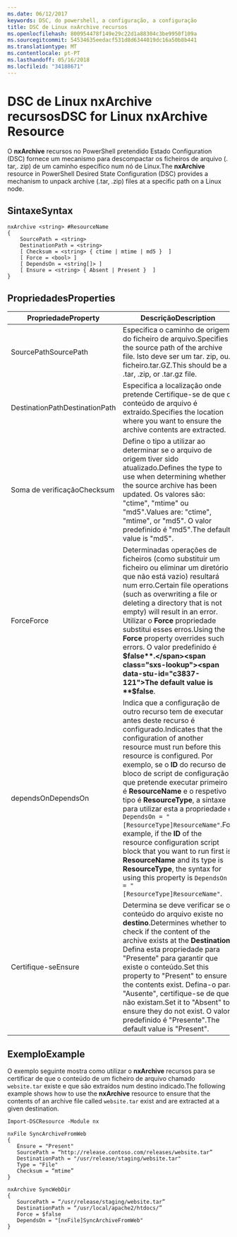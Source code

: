 ```yaml
---
ms.date: 06/12/2017
keywords: DSC, do powershell, a configuração, a configuração
title: DSC de Linux nxArchive recursos
ms.openlocfilehash: 800954478f149e29c22d1a88304c3be9950f109a
ms.sourcegitcommit: 54534635eedacf531d8d6344019dc16a50b8b441
ms.translationtype: MT
ms.contentlocale: pt-PT
ms.lasthandoff: 05/16/2018
ms.locfileid: "34188671"
---
```

# <a name="dsc-for-linux-nxarchive-resource"></a><span data-ttu-id="c3837-103">DSC de Linux nxArchive recursos</span><span class="sxs-lookup"><span data-stu-id="c3837-103">DSC for Linux nxArchive Resource</span></span>

<span data-ttu-id="c3837-104">O **nxArchive** recursos no PowerShell pretendido Estado Configuration (DSC) fornece um mecanismo para descompactar os ficheiros de arquivo (. tar,. zip) de um caminho específico num nó de Linux.</span><span class="sxs-lookup"><span data-stu-id="c3837-104">The **nxArchive** resource in PowerShell Desired State Configuration (DSC) provides a mechanism to unpack archive (.tar, .zip) files at a specific path on a Linux node.</span></span>

## <a name="syntax"></a><span data-ttu-id="c3837-105">Sintaxe</span><span class="sxs-lookup"><span data-stu-id="c3837-105">Syntax</span></span>

```
nxArchive <string> #ResourceName
{
    SourcePath = <string>
    DestinationPath = <string>
    [ Checksum = <string> { ctime | mtime | md5 }  ]
    [ Force = <bool> ]
    [ DependsOn = <string[]> ]
    [ Ensure = <string> { Absent | Present }  ]
}
```

## <a name="properties"></a><span data-ttu-id="c3837-106">Propriedades</span><span class="sxs-lookup"><span data-stu-id="c3837-106">Properties</span></span>

|  <span data-ttu-id="c3837-107">Propriedade</span><span class="sxs-lookup"><span data-stu-id="c3837-107">Property</span></span> |  <span data-ttu-id="c3837-108">Descrição</span><span class="sxs-lookup"><span data-stu-id="c3837-108">Description</span></span> |
|---|---|
| <span data-ttu-id="c3837-109">SourcePath</span><span class="sxs-lookup"><span data-stu-id="c3837-109">SourcePath</span></span>| <span data-ttu-id="c3837-110">Especifica o caminho de origem do ficheiro de arquivo.</span><span class="sxs-lookup"><span data-stu-id="c3837-110">Specifies the source path of the archive file.</span></span> <span data-ttu-id="c3837-111">Isto deve ser um tar. zip, ou. ficheiro.tar.GZ.</span><span class="sxs-lookup"><span data-stu-id="c3837-111">This should be a .tar, .zip, or .tar.gz file.</span></span> |
| <span data-ttu-id="c3837-112">DestinationPath</span><span class="sxs-lookup"><span data-stu-id="c3837-112">DestinationPath</span></span>| <span data-ttu-id="c3837-113">Especifica a localização onde pretende Certifique-se de que o conteúdo de arquivo é extraído.</span><span class="sxs-lookup"><span data-stu-id="c3837-113">Specifies the location where you want to ensure the archive contents are extracted.</span></span>|
| <span data-ttu-id="c3837-114">Soma de verificação</span><span class="sxs-lookup"><span data-stu-id="c3837-114">Checksum</span></span>| <span data-ttu-id="c3837-115">Define o tipo a utilizar ao determinar se o arquivo de origem tiver sido atualizado.</span><span class="sxs-lookup"><span data-stu-id="c3837-115">Defines the type to use when determining whether the source archive has been updated.</span></span> <span data-ttu-id="c3837-116">Os valores são: "ctime", "mtime" ou "md5".</span><span class="sxs-lookup"><span data-stu-id="c3837-116">Values are: "ctime", "mtime", or "md5".</span></span> <span data-ttu-id="c3837-117">O valor predefinido é "md5".</span><span class="sxs-lookup"><span data-stu-id="c3837-117">The default value is "md5".</span></span>|
| <span data-ttu-id="c3837-118">Force</span><span class="sxs-lookup"><span data-stu-id="c3837-118">Force</span></span>| <span data-ttu-id="c3837-119">Determinadas operações de ficheiros (como substituir um ficheiro ou eliminar um diretório que não está vazio) resultará num erro.</span><span class="sxs-lookup"><span data-stu-id="c3837-119">Certain file operations (such as overwriting a file or deleting a directory that is not empty) will result in an error.</span></span> <span data-ttu-id="c3837-120">Utilizar o **Force** propriedade substitui esses erros.</span><span class="sxs-lookup"><span data-stu-id="c3837-120">Using the **Force** property overrides such errors.</span></span> <span data-ttu-id="c3837-121">O valor predefinido é **$false**.</span><span class="sxs-lookup"><span data-stu-id="c3837-121">The default value is **$false**.</span></span>|
| <span data-ttu-id="c3837-122">dependsOn</span><span class="sxs-lookup"><span data-stu-id="c3837-122">DependsOn</span></span> | <span data-ttu-id="c3837-123">Indica que a configuração de outro recurso tem de executar antes deste recurso é configurado.</span><span class="sxs-lookup"><span data-stu-id="c3837-123">Indicates that the configuration of another resource must run before this resource is configured.</span></span> <span data-ttu-id="c3837-124">Por exemplo, se o **ID** do recurso de bloco de script de configuração que pretende executar primeiro é **ResourceName** e o respetivo tipo é **ResourceType**, a sintaxe para utilizar esta a propriedade é `DependsOn = "[ResourceType]ResourceName"`.</span><span class="sxs-lookup"><span data-stu-id="c3837-124">For example, if the **ID** of the resource configuration script block that you want to run first is **ResourceName** and its type is **ResourceType**, the syntax for using this property is `DependsOn = "[ResourceType]ResourceName"`.</span></span>|
| <span data-ttu-id="c3837-125">Certifique-se</span><span class="sxs-lookup"><span data-stu-id="c3837-125">Ensure</span></span>| <span data-ttu-id="c3837-126">Determina se deve verificar se o conteúdo do arquivo existe no **destino**.</span><span class="sxs-lookup"><span data-stu-id="c3837-126">Determines whether to check if the content of the archive exists at the **Destination**.</span></span> <span data-ttu-id="c3837-127">Defina esta propriedade para "Presente" para garantir que existe o conteúdo.</span><span class="sxs-lookup"><span data-stu-id="c3837-127">Set this property to "Present" to ensure the contents exist.</span></span> <span data-ttu-id="c3837-128">Defina-o para "Ausente", certifique-se de que não existam.</span><span class="sxs-lookup"><span data-stu-id="c3837-128">Set it to "Absent" to ensure they do not exist.</span></span> <span data-ttu-id="c3837-129">O valor predefinido é "Presente".</span><span class="sxs-lookup"><span data-stu-id="c3837-129">The default value is "Present".</span></span>|

## <a name="example"></a><span data-ttu-id="c3837-130">Exemplo</span><span class="sxs-lookup"><span data-stu-id="c3837-130">Example</span></span>

<span data-ttu-id="c3837-131">O exemplo seguinte mostra como utilizar o **nxArchive** recursos para se certificar de que o conteúdo de um ficheiro de arquivo chamado `website.tar` existe e que são extraídos num destino indicado.</span><span class="sxs-lookup"><span data-stu-id="c3837-131">The following example shows how to use the **nxArchive** resource to ensure that the contents of an archive file called `website.tar` exist and are extracted at a given destination.</span></span>

```
Import-DSCResource -Module nx

nxFile SyncArchiveFromWeb
{
   Ensure = "Present"
   SourcePath = “http://release.contoso.com/releases/website.tar”
   DestinationPath = "/usr/release/staging/website.tar"
   Type = "File"
   Checksum = “mtime”
}

nxArchive SyncWebDir
{
   SourcePath = “/usr/release/staging/website.tar”
   DestinationPath = “/usr/local/apache2/htdocs/”
   Force = $false
   DependsOn = "[nxFile]SyncArchiveFromWeb"
}
```